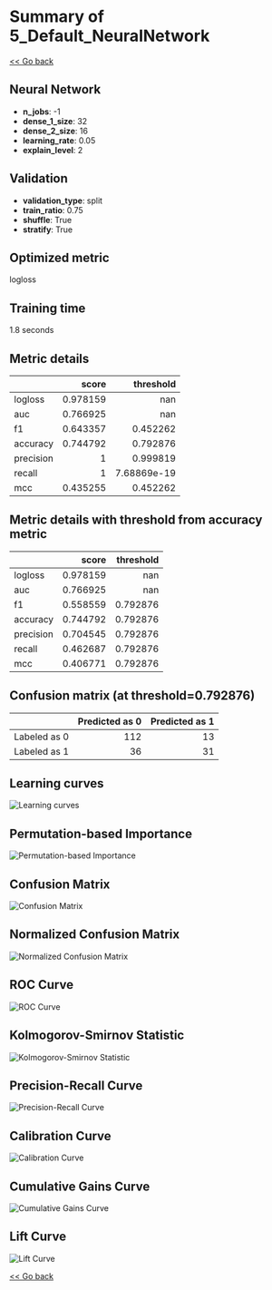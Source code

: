 # Summary of 5_Default_NeuralNetwork

[<< Go back](../README.md)


## Neural Network
- **n_jobs**: -1
- **dense_1_size**: 32
- **dense_2_size**: 16
- **learning_rate**: 0.05
- **explain_level**: 2

## Validation
 - **validation_type**: split
 - **train_ratio**: 0.75
 - **shuffle**: True
 - **stratify**: True

## Optimized metric
logloss

## Training time

1.8 seconds

## Metric details
|           |    score |     threshold |
|:----------|---------:|--------------:|
| logloss   | 0.978159 | nan           |
| auc       | 0.766925 | nan           |
| f1        | 0.643357 |   0.452262    |
| accuracy  | 0.744792 |   0.792876    |
| precision | 1        |   0.999819    |
| recall    | 1        |   7.68869e-19 |
| mcc       | 0.435255 |   0.452262    |


## Metric details with threshold from accuracy metric
|           |    score |   threshold |
|:----------|---------:|------------:|
| logloss   | 0.978159 |  nan        |
| auc       | 0.766925 |  nan        |
| f1        | 0.558559 |    0.792876 |
| accuracy  | 0.744792 |    0.792876 |
| precision | 0.704545 |    0.792876 |
| recall    | 0.462687 |    0.792876 |
| mcc       | 0.406771 |    0.792876 |


## Confusion matrix (at threshold=0.792876)
|              |   Predicted as 0 |   Predicted as 1 |
|:-------------|-----------------:|-----------------:|
| Labeled as 0 |              112 |               13 |
| Labeled as 1 |               36 |               31 |

## Learning curves
![Learning curves](learning_curves.png)

## Permutation-based Importance
![Permutation-based Importance](permutation_importance.png)
## Confusion Matrix

![Confusion Matrix](confusion_matrix.png)


## Normalized Confusion Matrix

![Normalized Confusion Matrix](confusion_matrix_normalized.png)


## ROC Curve

![ROC Curve](roc_curve.png)


## Kolmogorov-Smirnov Statistic

![Kolmogorov-Smirnov Statistic](ks_statistic.png)


## Precision-Recall Curve

![Precision-Recall Curve](precision_recall_curve.png)


## Calibration Curve

![Calibration Curve](calibration_curve_curve.png)


## Cumulative Gains Curve

![Cumulative Gains Curve](cumulative_gains_curve.png)


## Lift Curve

![Lift Curve](lift_curve.png)



[<< Go back](../README.md)
